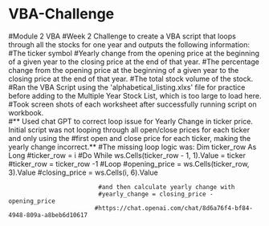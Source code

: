 # VBA-Challenge
#Module 2 VBA 
#Week 2 Challenge to create a VBA script that loops through all the stocks for one year and outputs the following information:
#The ticker symbol
#Yearly change from the opening price at the beginning of a given year to the closing price at the end of that year.
#The percentage change from the opening price at the beginning of a given year to the closing price at the end of that year.
#The total stock volume of the stock.
#Ran the VBA Script using the 'alphabetical_listing.xlxs' file for practice before adding to the Multiple Year Stock List, which is too large to load here.
#Took screen shots of each worksheet after successfully running script on workbook.  
#** Used chat GPT to correct loop issue for Yearly Change in ticker price.  Initial script was not looping through all open/close prices for each ticker and only using the #first open and close price for each ticker, making the yearly change incorrect.**
#The missing loop logic was: Dim ticker_row As Long
                             #ticker_row = i
                             #Do While ws.Cells(ticker_row - 1, 1).Value = ticker
                             #ticker_row = ticker_row -1
                             #Loop
                             #opening_price = ws.Cells(ticker_row, 3).Value
                             #closing_price = ws.Cells(i, 6).Value
                             
                             #and then calculate yearly change with
                             #yearly_change = closing_price - opening_price
                            #https://chat.openai.com/chat/8d6a76f4-bf84-4948-809a-a8beb6d10617

